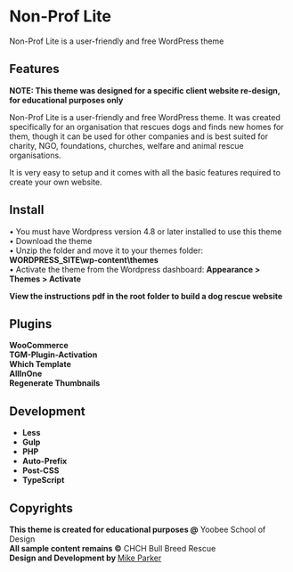 # Non-Prof Lite

Non-Prof Lite is a user-friendly and free WordPress theme

## Features

**NOTE: This theme was designed for a specific client website re-design, for educational purposes only**<br>

Non-Prof Lite is a user-friendly and free WordPress theme. It was created specifically for an organisation that rescues dogs and finds new homes for them, though it can be used for other companies and is best suited for charity, NGO, foundations, churches, welfare and animal rescue organisations.

It is very easy to setup and it comes with all the basic features required to create your own website.

## Install

• You must have Wordpress version 4.8 or later installed to use this theme<br>
• Download the theme<br>
• Unzip the folder and move it to your themes folder: **WORDPRESS_SITE\wp-content\themes**<br>
• Activate the theme from the Wordpress dashboard: **Appearance > Themes > Activate**<br>

<b>View the instructions pdf in the root folder to build a dog rescue website </b>

## Plugins

**WooCommerce** <br>
**TGM-Plugin-Activation** <br>
**Which Template** <br>
**AllInOne** <br>
**Regenerate Thumbnails**

## Development

* **Less** <br>
* **Gulp** <br>
* **PHP** <br>
* **Auto-Prefix** <br>
* **Post-CSS** <br>
* **TypeScript**

## Copyrights

<b>This theme is created for educational purposes @</b> Yoobee School of Design<br>
<b>All sample content remains ©</b> CHCH Bull Breed Rescue<br>
<b>Design and Development by </b> [Mike Parker](https://mikeparker.co.nz/)
